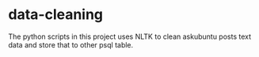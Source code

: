 # data-cleaning

The python scripts in this project uses NLTK to clean askubuntu posts text data and store that to other psql table.